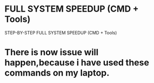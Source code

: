 # FULL SYSTEM SPEEDUP (CMD + Tools)
STEP-BY-STEP FULL SYSTEM SPEEDUP (CMD + Tools)
# There is now issue will happen,because i have used these commands on my laptop.
